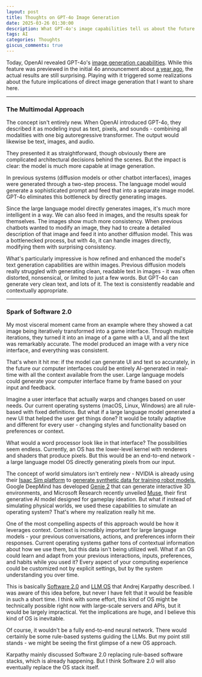 ```yaml
---
layout: post
title: Thoughts on GPT-4o Image Generation
date: 2025-03-26 01:30:00
description: What GPT-4o's image capabilities tell us about the future of operating systems
tags: AI
categories: Thoughts
giscus_comments: true
---
```


Today, OpenAI revealed GPT-4o's [image generation capabilities](https://openai.com/index/introducing-4o-image-generation/). While this feature was previewed in the initial 4o announcement about [a year ago](https://openai.com/index/hello-gpt-4o/), the actual results are still surprising. Playing with it triggered some realizations about the future implications of direct image generation that I want to share here.

---

### The Multimodal Approach

The concept isn't entirely new. When OpenAI introduced GPT-4o, they described it as modeling input as text, pixels, and sounds - combining all modalities with one big autoregressive transformer. The output would likewise be text, images, and audio.

They presented it as straightforward, though obviously there are complicated architectural decisions behind the scenes. But the impact is clear: the model is much more capable at image generation.

In previous systems (diffusion models or other chatbot interfaces), images were generated through a two-step process. The language model would generate a sophisticated prompt and feed that into a separate image model. GPT-4o eliminates this bottleneck by directly generating images.

Since the large language model directly generates images, it's much more intelligent in a way. We can also feed in images, and the results speak for themselves. The images show much more consistency. When previous chatbots wanted to modify an image, they had to create a detailed description of that image and feed it into another diffusion model. This was a bottlenecked process, but with 4o, it can handle images directly, modifying them with surprising consistency.

What's particularly impressive is how refined and enhanced the model's text generation capabilities are within images. Previous diffusion models really struggled with generating clean, readable text in images - it was often distorted, nonsensical, or limited to just a few words. But GPT-4o can generate very clean text, and lots of it. The text is consistently readable and contextually appropriate.

---

### Spark of Software 2.0

My most visceral moment came from an example where they showed a cat image being iteratively transformed into a game interface. Through multiple iterations, they turned it into an image of a game with a UI, and all the text was remarkably accurate. The model produced an image with a very nice interface, and everything was consistent.

That's when it hit me: if the model can generate UI and text so accurately, in the future our computer interfaces could be entirely AI-generated in real-time with all the context available from the user. Large language models could generate your computer interface frame by frame based on your input and feedback.

Imagine a user interface that actually warps and changes based on user needs. Our current operating systems (macOS, Linux, Windows) are all rule-based with fixed definitions. But what if a large language model generated a new UI that helped the user get things done? It would be totally adaptive and different for every user - changing styles and functionality based on preferences or context.

What would a word processor look like in that interface? The possibilities seem endless. Currently, an OS has the lower-level kernel with renderers and shaders that produce pixels. But this would be an end-to-end network - a large language model OS directly generating pixels from our input.

The concept of world simulators isn't entirely new - NVIDIA is already using their [Isaac Sim platform](https://blogs.nvidia.com/blog/what-is-robotics-simulation/) to [generate synthetic data for training robot models](https://blogs.nvidia.com/blog/openusd-sdg-advance-robot-learning/), Google DeepMind has developed [Genie 2](https://deepmind.google/discover/blog/genie-2-a-large-scale-foundation-world-model/) that can generate interactive 3D environments, and Microsoft Research recently unveiled [Muse](https://www.microsoft.com/en-us/research/blog/introducing-muse-our-first-generative-ai-model-designed-for-gameplay-ideation/), their first generative AI model designed for gameplay ideation. But what if instead of simulating physical worlds, we used these capabilities to simulate an operating system? That's where my realization really hit me.

One of the most compelling aspects of this approach would be how it leverages context. Context is incredibly important for large language models - your previous conversations, actions, and preferences inform their responses. Current operating systems gather tons of contextual information about how we use them, but this data isn't being utilized well. What if an OS could learn and adapt from your previous interactions, inputs, preferences, and habits while you used it? Every aspect of your computing experience could be customized not by explicit settings, but by the system understanding you over time.

This is basically [Software 2.0](https://karpathy.medium.com/software-2-0-a64152b37c35) and [LLM OS](https://x.com/karpathy/status/1723140519554105733) that Andrej Karpathy described. I was aware of this idea before, but never I have felt that it would be feasible in such a short time. I think with some effort, this kind of OS might be technically possible right now with large-scale servers and APIs, but it would be largely impractical. Yet the implications are huge, and I believe this kind of OS is inevitable.

Of course, it wouldn't be a fully end-to-end neural network. There would certainly be some rule-based systems guiding the LLMs. But my point still stands - we might be seeing the first glimpse of a new OS approach.

Karpathy mainly discussed Software 2.0 replacing rule-based software stacks, which is already happening. But I think Software 2.0 will also eventually replace the OS stack itself.